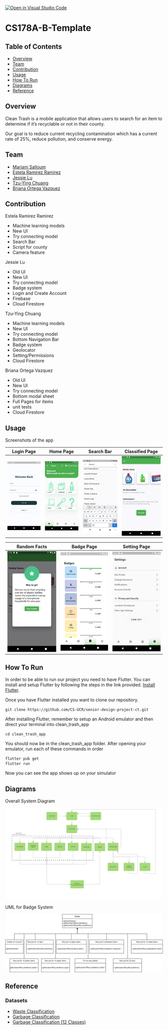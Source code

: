 [![Open in Visual Studio Code](https://classroom.github.com/assets/open-in-vscode-f059dc9a6f8d3a56e377f745f24479a46679e63a5d9fe6f495e02850cd0d8118.svg)](https://classroom.github.com/online_ide?assignment_repo_id=5806163&assignment_repo_type=AssignmentRepo)
# CS178A-B-Template

## Table of Contents
- [Overview](#overview)
- [Team](#team)
- [Contribution](#contribution)
- [Usage](#usage)
- [How To Run](#how-to-run)
- [Diagrams](#diagrams)
- [Reference](#reference)

## Overview
Clean Trash is a mobile application that allows users to search for an item to determine if it’s recyclable or not in their county.

Our goal is to reduce current recycling contamination which has a current rate of 25%, reduce pollution, and conserve energy.

## Team
- <a href="https://github.com/msalloum" target="_blank">Mariam Salloum </a>
- <a href="https://github.com/estela-ramirez" target="_blank">Estela Ramirez Ramirez </a>
- <a href="https://github.com/Jess-say" target="_blank">Jessie Lu </a>
- <a href="https://github.com/mandy840907" target="_blank">Tzu-Ying Chuang </a>
- <a href="https://github.com/briortega" target="_blank">Briana Ortega Vazquez </a>

## Contribution

Estela Ramirez Ramirez
- Machine learning models
- New UI
- Try connecting model
- Search Bar
- Script for county 
- Camera feature

Jessie Lu
- Old UI
- New UI
- Try connecting model
- Badge system
- Login and Create Account
- Firebase
- Cloud Firestore

Tzu-Ying Chuang
- Machine learning models
- New UI
- Try connecting model
- Bottom Navigation Bar
- Badge system
- Geolocator
- Setting/Permissions
- Cloud Firestore

Briana Ortega Vazquez
- Old UI
- New UI
- Try connecting model
- Bottom modal sheet
- Full Pages for items
- unit tests
- Cloud Firestore


## Usage

Screenshots of the app

| Login Page | Home Page | Search Bar | Classified Page
| --- | --- |  --- | --- |
| <img src="/images/LoginPage.png" alt="LoginPage" width="200"/>  | <img src="/images/HomePage.png" alt="HomePage" width="200"/>  | <img src="/images/SearchBar.png" alt="SearchBar" width="200"/> | <img src="/images/ClassifiedPage.png" alt="ClassifiedPage" width="200"/> |

| Random Facts | Badge Page | Setting Page |
| --- | --- |  --- |
| <img src="/images/RandomFacts.png" alt="RandomFacts" width="200"/>  | <img src="/images/BadgePage.png" alt="BadgePage" width="200"/>  | <img src="/images/SettingPage.png" alt="SettingPage" width="200"/> |


## How To Run

In order to be able to run our project you need to have Flutter. You can install and setup Flutter by following the steps in the link provided. [Install Flutter](https://docs.flutter.dev/get-started/install?gclid=Cj0KCQjwz7uRBhDRARIsAFqjullXwoQHzcbq8z3lmeC0BInB0g2G4ZGgbBVbAfTk_g0pU5qNsZNmROYaAtzEEALw_wcB&gclsrc=aw.ds).

Once you have Flutter installed you want to clone our repository.
  
    git clone https://github.com/CS-UCR/senior-design-project-ct.git
  
  
After installing Flutter, remember to setup an Android emulator and then direct your terminal into clean_trash_app
  
    cd clean_trash_app
  
You should now be in the clean_trash_app folder. After opening your emulator, run each of these commands in order
 
    flutter pub get
    flutter run

 Now you can see the app shows up on your simulator

## Diagrams

Overall System Diagram
  
![systemDiagram](/diagrams/newSystemDiagram.png)
  
UML for Badge System
  
![UML_For_badge](/diagrams/UML_For_badges.png) 
  
## Reference  
### Datasets
- [Waste Classification](https://www.kaggle.com/szdxfkmgnb/waste-classification)
- [Garbage Classification](https://www.kaggle.com/asdasdasasdas/garbage-classification)
- [Garbage Classification (12 Classes)](https://www.kaggle.com/mostafaabla/garbage-classification)

